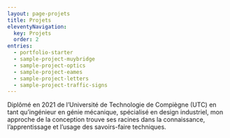 ```yaml
---
layout: page-projets
title: Projets
eleventyNavigation:
  key: Projets
  order: 2
entries:
  - portfolio-starter
  - sample-project-muybridge
  - sample-project-optics
  - sample-project-eames
  - sample-project-letters
  - sample-project-traffic-signs
---
```


Diplômé en 2021 de l’Université de Technologie de Compiègne (UTC) en tant qu’ingénieur en génie mécanique, spécialisé en design industriel, mon approche de la conception trouve ses racines dans la connaissance, l’apprentissage et l’usage des savoirs-faire techniques.


